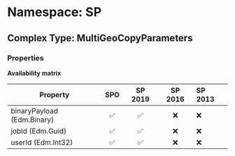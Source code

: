 # Namespace: SP

## Complex Type: MultiGeoCopyParameters

### Properties

**Availability matrix**

Property | SPO | SP 2019 | SP 2016 | SP 2013
----------|:---:|:-------:|:-------:|:-------
binaryPayload (Edm.Binary) | ✅ | ✅ | ❌ | ❌
jobId (Edm.Guid) | ✅ | ✅ | ❌ | ❌
userId (Edm.Int32) | ✅ | ✅ | ❌ | ❌
